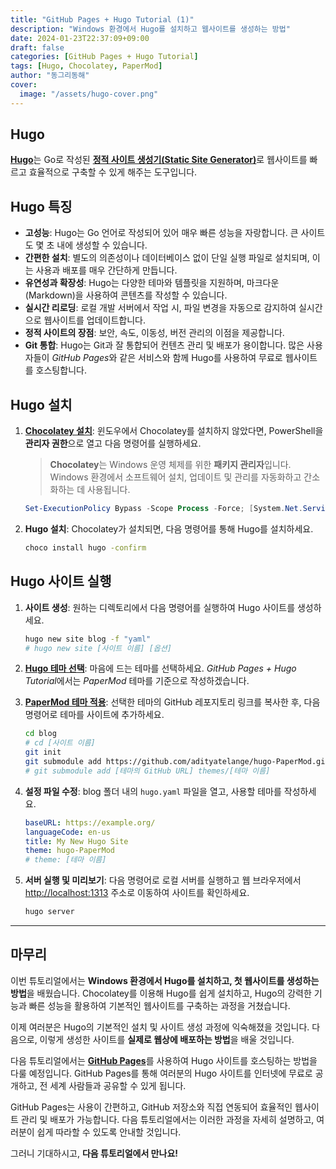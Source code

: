 ```yaml
---
title: "GitHub Pages + Hugo Tutorial (1)"
description: "Windows 환경에서 Hugo를 설치하고 웹사이트를 생성하는 방법"
date: 2024-01-23T22:37:09+09:00
draft: false
categories: [GitHub Pages + Hugo Tutorial]
tags: [Hugo, Chocolatey, PaperMod]
author: "동그리동해"
cover:
  image: "/assets/hugo-cover.png"
---
```

## Hugo
[**Hugo**](https://gohugo.io/about/what-is-hugo)는 Go로 작성된 [**정적 사이트 생성기(Static Site Generator)**](https://gohugo.io/about/benefits)로 웹사이트를 빠르고 효율적으로 구축할 수 있게 해주는 도구입니다.

## Hugo 특징
- **고성능**: Hugo는 Go 언어로 작성되어 있어 매우 빠른 성능을 자랑합니다. 큰 사이트도 몇 초 내에 생성할 수 있습니다.
- **간편한 설치**: 별도의 의존성이나 데이터베이스 없이 단일 실행 파일로 설치되며, 이는 사용과 배포를 매우 간단하게 만듭니다.
- **유연성과 확장성**: Hugo는 다양한 테마와 템플릿을 지원하며, 마크다운(Markdown)을 사용하여 콘텐츠를 작성할 수 있습니다.
- **실시간 리로딩**: 로컬 개발 서버에서 작업 시, 파일 변경을 자동으로 감지하여 실시간으로 웹사이트를 업데이트합니다.
- **정적 사이트의 장점**: 보안, 속도, 이동성, 버전 관리의 이점을 제공합니다.
- **Git 통합**: Hugo는 Git과 잘 통합되어 컨텐츠 관리 및 배포가 용이합니다. 많은 사용자들이 *GitHub Pages*와 같은 서비스와 함께 Hugo를 사용하여 무료로 웹사이트를 호스팅합니다.

## Hugo 설치
1. [**Chocolatey 설치**](https://chocolatey.org/install): 윈도우에서 Chocolatey를 설치하지 않았다면, PowerShell을 **관리자 권한**으로 열고 다음 명령어를 실행하세요.  
    >**Chocolatey**는 Windows 운영 체제를 위한 **패키지 관리자**입니다. Windows 환경에서 소프트웨어 설치, 업데이트 및 관리를 자동화하고 간소화하는 데 사용됩니다.  
    ``` powershell
    Set-ExecutionPolicy Bypass -Scope Process -Force; [System.Net.ServicePointManager]::SecurityProtocol = [System.Net.ServicePointManager]::SecurityProtocol -bor 3072; iex ((New-Object System.Net.WebClient).DownloadString('https://community.chocolatey.org/install.ps1'))
    ```
2. **Hugo 설치**: Chocolatey가 설치되면, 다음 명령어를 통해 Hugo를 설치하세요.
    ``` bash
    choco install hugo -confirm
    ```

## Hugo 사이트 실행
1. **사이트 생성**: 원하는 디렉토리에서 다음 명령어를 실행하여 Hugo 사이트를 생성하세요.
    ``` bash
    hugo new site blog -f "yaml"
    # hugo new site [사이트 이름] [옵션]
    ```
2. [**Hugo 테마 선택**](https://themes.gohugo.io): 마음에 드는 테마를 선택하세요. *GitHub Pages + Hugo Tutorial*에서는 *PaperMod* 테마를 기준으로 작성하겠습니다.
3. [**PaperMod 테마 적용**](https://github.com/adityatelange/hugo-PaperMod): 선택한 테마의 GitHub 레포지토리 링크를 복사한 후, 다음 명령어로 테마를 사이트에 추가하세요.
    ``` bash
    cd blog
    # cd [사이트 이름]
    git init
    git submodule add https://github.com/adityatelange/hugo-PaperMod.git themes/hugo-PaperMod
    # git submodule add [테마의 GitHub URL] themes/[테마 이름]
    ```  

4. **설정 파일 수정**: blog 폴더 내의 `hugo.yaml` 파일을 열고, 사용할 테마를 작성하세요.
    ``` yaml
    baseURL: https://example.org/
    languageCode: en-us
    title: My New Hugo Site
    theme: hugo-PaperMod
    # theme: [테마 이름]
    ```
5. **서버 실행 및 미리보기**: 다음 명령어로 로컬 서버를 실행하고 웹 브라우저에서 [http://localhost:1313](http://localhost:1313) 주소로 이동하여 사이트를 확인하세요.
    ``` bash
    hugo server
    ```
---
## 마무리

이번 튜토리얼에서는 **Windows 환경에서 Hugo를 설치하고, 첫 웹사이트를 생성하는 방법**을 배웠습니다. Chocolatey를 이용해 Hugo를 쉽게 설치하고, Hugo의 강력한 기능과 빠른 성능을 활용하여 기본적인 웹사이트를 구축하는 과정을 거쳤습니다.

이제 여러분은 Hugo의 기본적인 설치 및 사이트 생성 과정에 익숙해졌을 것입니다. 다음으로, 이렇게 생성한 사이트를 **실제로 웹상에 배포하는 방법**을 배울 것입니다.

다음 튜토리얼에서는 [**GitHub Pages**](https://pages.github.com/)를 사용하여 Hugo 사이트를 호스팅하는 방법을 다룰 예정입니다. GitHub Pages를 통해 여러분의 Hugo 사이트를 인터넷에 무료로 공개하고, 전 세계 사람들과 공유할 수 있게 됩니다.

GitHub Pages는 사용이 간편하고, GitHub 저장소와 직접 연동되어 효율적인 웹사이트 관리 및 배포가 가능합니다. 다음 튜토리얼에서는 이러한 과정을 자세히 설명하고, 여러분이 쉽게 따라할 수 있도록 안내할 것입니다.

그러니 기대하시고, **다음 튜토리얼에서 만나요!**